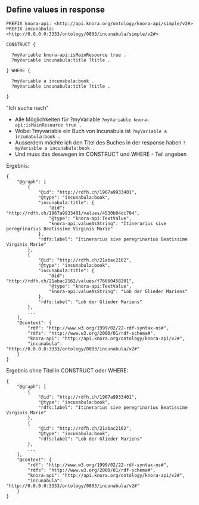 ## Define values in response

```
PREFIX knora-api: <http://api.knora.org/ontology/knora-api/simple/v2#>
PREFIX incunabula: <http://0.0.0.0:3333/ontology/0803/incunabula/simple/v2#>

CONSTRUCT {

  ?myVariable knora-api:isMainResource true .
  ?myVariable incunabula:title ?title .

} WHERE {

  ?myVariable a incunabula:book .
  ?myVariable incunabula:title ?title .
  
}
```

"Ich suche nach"
- Alle Möglichkeiten für ?myVariable ````?myVariable knora-api:isMainResource true .````
- Wobei ?myvariable ein Buch von Incunabula ist ````?myVariable a incunabula:book .````
- Ausserdem möchte ich den Titel des Buches in der response haben ```?myVariable a incunabula:book .```
- Und muss das deswegen im CONSTRUCT und WHERE - Teil angeben

Ergebnis:

````
{
    "@graph": [
        {
            "@id": "http://rdfh.ch/1967a9933401",
            "@type": "incunabula:book",
            "incunabula:title": {
                "@id": "http://rdfh.ch/1967a9933401/values/4530b04dc704",
                "@type": "knora-api:TextValue",
                "knora-api:valueAsString": "Itinerarius sive peregrinarius Beatissime Virginis Marie"
            },
            "rdfs:label": "Itinerarius sive peregrinarius Beatissime Virginis Marie"
        },
        {
            "@id": "http://rdfh.ch/21abac2162",
            "@type": "incunabula:book",
            "incunabula:title": {
                "@id": "http://rdfh.ch/21abac2162/values/f76660458201",
                "@type": "knora-api:TextValue",
                "knora-api:valueAsString": "Lob der Glieder Mariens"
            },
            "rdfs:label": "Lob der Glieder Mariens"
        },
        ...
    ],
    "@context": {
        "rdf": "http://www.w3.org/1999/02/22-rdf-syntax-ns#",
        "rdfs": "http://www.w3.org/2000/01/rdf-schema#",
        "knora-api": "http://api.knora.org/ontology/knora-api/v2#",
        "incunabula": "http://0.0.0.0:3333/ontology/0803/incunabula/v2#"
    }
}
````

Ergebnis ohne Titel in CONSTRUCT oder WHERE:

````
{
    "@graph": [
        {
            "@id": "http://rdfh.ch/1967a9933401",
            "@type": "incunabula:book",
            "rdfs:label": "Itinerarius sive peregrinarius Beatissime Virginis Marie"
        },
        {
            "@id": "http://rdfh.ch/21abac2162",
            "@type": "incunabula:book",
            "rdfs:label": "Lob der Glieder Mariens"
        },
        ...
    ],
    "@context": {
        "rdf": "http://www.w3.org/1999/02/22-rdf-syntax-ns#",
        "rdfs": "http://www.w3.org/2000/01/rdf-schema#",
        "knora-api": "http://api.knora.org/ontology/knora-api/v2#",
        "incunabula": "http://0.0.0.0:3333/ontology/0803/incunabula/v2#"
    }
}
````


